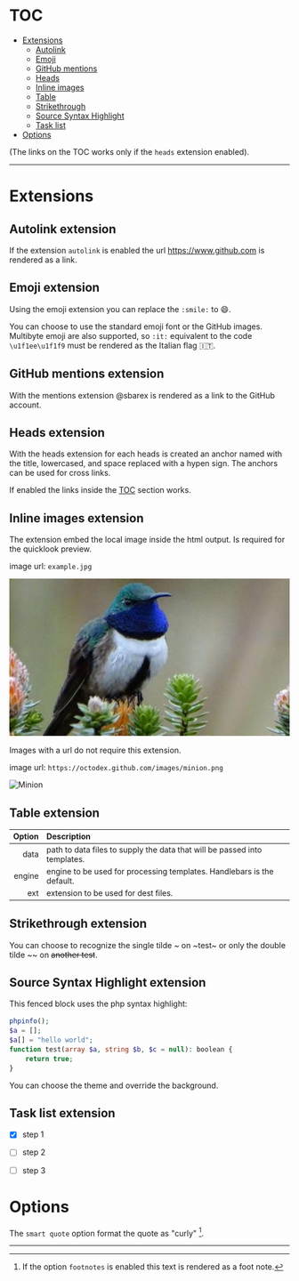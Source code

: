 # TOC

- [Extensions](#extensions)
    - [Autolink](#autolink-extension)
    - [Emoji](#emoji-extension)
    - [GitHub mentions](#github-mentions-extension)
    - [Heads](#heads-extension)
    - [Inline images](#inline-images-extension)
    - [Table](#table-extension)
    - [Strikethrough](#strikethrough-extension)
    - [Source Syntax Highlight](#source-syntax-highlight-extension)
    - [Task list](#task-list-extension)
- [Options](#options)

(The links on the TOC works only if the `heads` extension enabled).

---

#  Extensions

## Autolink extension

If the extension `autolink` is enabled the url https://www.github.com is rendered as a link.

## Emoji extension

Using the emoji extension you can replace the `:smile:` to :smile:. 

You can choose to use the standard emoji font or the GitHub images.
Multibyte emoji are also supported, so `:it:` equivalent to the code `\u1f1ee\u1f1f9` must be rendered as the Italian flag :it:.

## GitHub mentions extension

With the mentions extension @sbarex is rendered as a link to the GitHub account.

## Heads extension

With the heads extension for each heads is created an anchor named with the title, lowercased, and space replaced with a hypen sign.
The anchors can be used for cross links. 

If enabled the links inside the [TOC](#toc) section works. 

## Inline images extension

The extension embed the local image inside the html output. Is required for the quicklook preview.


image url: `example.jpg`

![Colibrì](example.jpg)


Images with a url do not require this extension.

image url: `https://octodex.github.com/images/minion.png`

![Minion](https://octodex.github.com/images/minion.png)


## Table extension
| Option | Description |
| ------:| :-----------|
| data   | path to data files to supply the data that will be passed into templates. |
| engine | engine to be used for processing templates. Handlebars is the default. |
| ext    | extension to be used for dest files. |


## Strikethrough extension
You can choose to recognize the single tilde \~ on ~test~ or only the double tilde \~\~ on ~~another test~~.

## Source Syntax Highlight extension

This fenced block uses the php syntax highlight:

```php
phpinfo();
$a = [];
$a[] = "hello world";
function test(array $a, string $b, $c = null): boolean {
    return true;
}
```

You can choose the theme and override the background.

## Task list extension
* [x] step 1
* [ ] step 2 
* [ ] step 3


# Options

The `smart quote` option format the quote as "curly" [^footnote1].

---
[^footnote1]: If the option `footnotes` is enabled this text is rendered as a foot note. 

